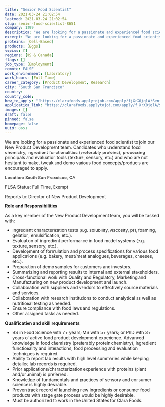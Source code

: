 ```yaml
---
title: "Senior Food Scientist"
date: 2021-03-24 21:02:54
lastmod: 2021-03-24 21:02:54
slug: senior-food-scientist-8651
company: 1299
description: "We are looking for a passionate and experienced food scientist to join our New Product Development team. Candidates who understand food chemistry, ingredient functionalities (preferably proteins), processing principals and evaluation tools (texture, sensory, etc.) and who are not hesitant to make, tweak and demo various food concepts/products are encouraged to apply.Location: South San Francisco, CAFLSA Status: Full Time, ExemptReports to: Director of New Product DevelopmentRole and Responsibilities"
excerpt: "We are looking for a passionate and experienced food scientist to join our New Product Development team. Candidates who understand food chemistry, ingredient functionalities (preferably proteins), processing principals and evaluation tools (texture, sensory, etc.) and who are not hesitant to make, tweak and demo various food concepts/products are encouraged to apply.Location: South San Francisco, CAFLSA Status: Full Time, ExemptReports to: Director of New Product DevelopmentRole and Responsibilities"
proteins: [Cell-Based]
products: [Eggs]
topics: []
regions: [US & Canada]
flags: []
job_type: [Employment]
remote: FALSE
work_environment: [Laboratory]
work_hours: [Full-Time]
career_category: [Product Development, Research]
city: "South San Francisco"
country: 
country_code: 
how_to_apply: "[https://clarafoods.applytojob.com/apply/fjXrX0jqlA/Senior-Food-Scientis...](https://clarafoods.applytojob.com/apply/fjXrX0jqlA/Senior-Food-Scientist?source=proteinreport)"
application_link: "https://clarafoods.applytojob.com/apply/fjXrX0jqlA/Senior-Food-Scientist?source=proteinreport"
images: []
draft: false
pinned: false
homepage: false
uuid: 8651
---
```

We are looking for a passionate and experienced food scientist to join
our New Product Development team. Candidates who understand food
chemistry, ingredient functionalities (preferably proteins), processing
principals and evaluation tools (texture, sensory, etc.) and who are not
hesitant to make, tweak and demo various food concepts/products are
encouraged to apply.

Location: South San Francisco, CA

FLSA Status: Full Time, Exempt

Reports to: Director of New Product Development

**Role and Responsibilities**

As a key member of the New Product Development team, you will be tasked
with:

-   Ingredient characterization tests (e.g. solubility, viscosity, pH,
    foaming, gelation, emulsification, etc.).
-   Evaluation of ingredient performance in food model systems (e.g.
    texture, sensory, etc.).
-   Development of formulation and process specifications for various
    food applications (e.g. bakery, meat/meat analogues, beverages,
    cheeses, etc.).
-   Preparation of demo samples for customers and investors.
-   Summarizing and reporting results to internal and external
    stakeholders.
-   Cross-functional work with Quality and Regulatory, Marketing and
    Manufacturing on new product development and launch.
-   Collaboration with suppliers and vendors to effectively source
    materials and services.
-   Collaboration with research institutions to conduct analytical as
    well as nutritional testing as needed.
-   Ensure compliance with food laws and regulations.
-   Other assigned tasks as needed.

**Qualification and skill requirements**

-   BS in Food Science with 7+ years; MS with 5+ years; or PhD with 3+
    years of active food product development experience. Advanced
    knowledge in food chemistry (preferably protein chemistry),
    ingredient functionality and interactions, food processing and
    evaluation techniques is required.
-   Ability to report lab results with high level summaries while
    keeping detailed lab records is required.
-   Prior applications/characterization experience with proteins (plant
    and/or animal) is preferred.
-   Knowledge of fundamentals and practices of sensory and consumer
    science is highly desirable.
-   Proven track record of launching new ingredients or consumer food
    products with stage gate process would be highly desirable.
-   Must be authorized to work in the United States for Clara Foods.
